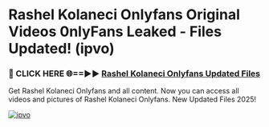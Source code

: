 # Rashel Kolaneci Onlyfans Original Videos 0nlyFans Leaked - Files Updated! (ipvo)

<h3>🔴 CLICK HERE 🌐==►► <a href="https://tinyurl.com/3hn5wdd3" rel="nofollow">Rashel Kolaneci Onlyfans Updated Files</a></h3>

Get Rashel Kolaneci Onlyfans and all content. Now you can access all videos and pictures of Rashel Kolaneci Onlyfans. New Updated Files 2025!

[![ipvo](https://i.imgur.com/4HnBqBT.gif)](https://tinyurl.com/3hn5wdd3)
